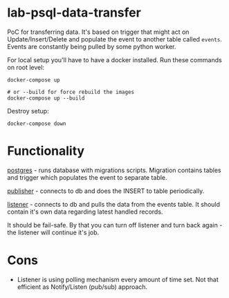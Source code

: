 # lab-psql-data-transfer
PoC for transferring data. It's based on trigger that might act on Update/Insert/Delete and populate the event to another table called `events`. Events are constantly being pulled by some python worker.

For local setup you'll have to have a docker installed. Run these commands on root level:
```
docker-compose up

# or --build for force rebuild the images
docker-compose up --build
```
Destroy setup:
```
docker-compose down
```

# Functionality
[postgres](postgres) - runs database with migrations scripts. Migration contains tables and trigger which populates the event to separate table.

[publisher](publisher) - connects to db and does the INSERT to table periodically.

[listener](listener) - connects to db and pulls the data from the events table. It should contain it's own data regarding latest handled records.

It should be fail-safe. By that you can turn off listener and turn back again - the listener will continue it's job.

# Cons
- Listener is using polling mechanism every amount of time set. Not that efficient as Notify/Listen (pub/sub) approach.